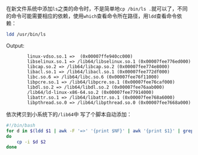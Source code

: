 在新文件系统中添加`ls`之类的命令时，不是简单地`cp /bin/ls .`就可以了，不同的命令可能需要相应的依赖，使用`which`查看命令所在路径，用`ldd`查看命令依赖：
```bash
ldd /usr/bin/ls
```
Output:
```
        linux-vdso.so.1 =>  (0x00007ffe940cc000)
        libselinux.so.1 => /lib64/libselinux.so.1 (0x00007fee776ed000)
        libcap.so.2 => /lib64/libcap.so.2 (0x00007fee774e8000)
        libacl.so.1 => /lib64/libacl.so.1 (0x00007fee772df000)
        libc.so.6 => /lib64/libc.so.6 (0x00007fee76f11000)
        libpcre.so.1 => /lib64/libpcre.so.1 (0x00007fee76caf000)
        libdl.so.2 => /lib64/libdl.so.2 (0x00007fee76aab000)
        /lib64/ld-linux-x86-64.so.2 (0x00007fee77914000)
        libattr.so.1 => /lib64/libattr.so.1 (0x00007fee768a6000)
        libpthread.so.0 => /lib64/libpthread.so.0 (0x00007fee7668a000)
```
依次拷贝到小系统下的`/lib64`中
写了个脚本自动添加：
```bash
#!/bin/bash
for d in $(ldd $1 | awk -F '=>' '{print $NF}' | awk '{print $1}' | grep '/')
do
    cp -i $d $2
done

```